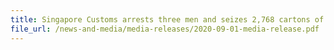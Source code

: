 ```yaml
---
title: Singapore Customs arrests three men and seizes 2,768 cartons of duty-unpaid cigarettes
file_url: /news-and-media/media-releases/2020-09-01-media-release.pdf
---
```


